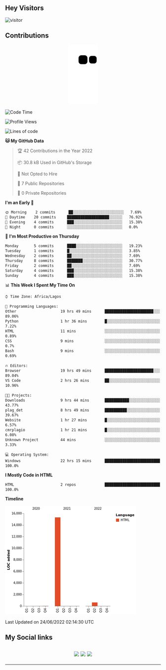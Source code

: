 ## Hey Visitors
![visitor](https://profile-counter.glitch.me/akum2/count.svg)

## Contributions
<p align="center">
  <img src="https://raw.githubusercontent.com/akum2/akum2/output/github-contribution-grid-snake.svg" />
</p>

<!--START_SECTION:waka-->
![Code Time](http://img.shields.io/badge/Code%20Time-30%20hrs%2014%20mins-blue)

![Profile Views](http://img.shields.io/badge/Profile%20Views-78-blue)

![Lines of code](https://img.shields.io/badge/From%20Hello%20World%20I%27ve%20Written-16%20Thousand%20lines%20of%20code-blue)

**🐱 My GitHub Data** 

> 🏆 42 Contributions in the Year 2022
 > 
> 📦 30.8 kB Used in GitHub's Storage 
 > 
> 🚫 Not Opted to Hire
 > 
> 📜 7 Public Repositories 
 > 
> 🔑 0 Private Repositories  
 > 
**I'm an Early 🐤** 

```text
🌞 Morning    2 commits      ██░░░░░░░░░░░░░░░░░░░░░░░   7.69% 
🌆 Daytime    20 commits     ███████████████████░░░░░░   76.92% 
🌃 Evening    4 commits      ███░░░░░░░░░░░░░░░░░░░░░░   15.38% 
🌙 Night      0 commits      ░░░░░░░░░░░░░░░░░░░░░░░░░   0.0%

```
📅 **I'm Most Productive on Thursday** 

```text
Monday       5 commits      ████░░░░░░░░░░░░░░░░░░░░░   19.23% 
Tuesday      1 commits      █░░░░░░░░░░░░░░░░░░░░░░░░   3.85% 
Wednesday    2 commits      ██░░░░░░░░░░░░░░░░░░░░░░░   7.69% 
Thursday     8 commits      ███████░░░░░░░░░░░░░░░░░░   30.77% 
Friday       2 commits      ██░░░░░░░░░░░░░░░░░░░░░░░   7.69% 
Saturday     4 commits      ███░░░░░░░░░░░░░░░░░░░░░░   15.38% 
Sunday       4 commits      ███░░░░░░░░░░░░░░░░░░░░░░   15.38%

```


📊 **This Week I Spent My Time On** 

```text
⌚︎ Time Zone: Africa/Lagos

💬 Programming Languages: 
Other                    19 hrs 49 mins      ██████████████████████░░░   89.06% 
Python                   1 hr 36 mins        █░░░░░░░░░░░░░░░░░░░░░░░░   7.22% 
HTML                     11 mins             ░░░░░░░░░░░░░░░░░░░░░░░░░   0.89% 
CSS                      9 mins              ░░░░░░░░░░░░░░░░░░░░░░░░░   0.7% 
Bash                     9 mins              ░░░░░░░░░░░░░░░░░░░░░░░░░   0.69%

🔥 Editors: 
Browser                  19 hrs 49 mins      ██████████████████████░░░   89.04% 
VS Code                  2 hrs 26 mins       ██░░░░░░░░░░░░░░░░░░░░░░░   10.96%

🐱‍💻 Projects: 
Downloads                9 hrs 44 mins       ███████████░░░░░░░░░░░░░░   43.77% 
plag_det                 8 hrs 49 mins       ██████████░░░░░░░░░░░░░░░   39.67% 
Website                  1 hr 27 mins        █░░░░░░░░░░░░░░░░░░░░░░░░   6.57% 
cmrplagio                1 hr 21 mins        █░░░░░░░░░░░░░░░░░░░░░░░░   6.08% 
Unknown Project          44 mins             ░░░░░░░░░░░░░░░░░░░░░░░░░   3.33%

💻 Operating System: 
Windows                  22 hrs 15 mins      █████████████████████████   100.0%

```

**I Mostly Code in HTML** 

```text
HTML                     2 repos             █████████████████████████   100.0%

```


**Timeline**

![Chart not found](https://raw.githubusercontent.com/akum2/akum2/main/charts/bar_graph.png) 


 Last Updated on 24/06/2022 02:14:30 UTC
<!--END_SECTION:waka-->

<h2>My Social links <h2>
<p align="center">
  <a href="https://twitter.com/Okobiona"><img src="https://img.shields.io/badge/twitter-%231DA1F2.svg?style=for-the-badge&logo=Twitter&logoColor=white"></a>
  <a href="https://www.linkedin.com/in/okobi-neris-akum-681bb4199"><img src="https://img.shields.io/badge/linkedin-%230077B5.svg?style=for-the-badge&logo=linkedin&logoColor=white"></a>
  <a href="https://instagram.com/Okobiona"><img src="https://img.shields.io/badge/instagram-%23E4405F.svg?style=for-the-badge&logo=Instagram&logoColor=white"></a>
</p>
<hr>
